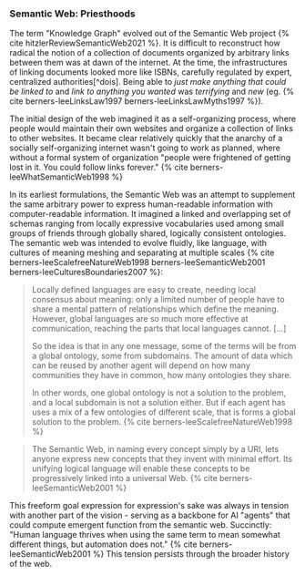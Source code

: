 ### Semantic Web: Priesthoods

The term "Knowledge Graph" evolved out of the Semantic Web project {% cite hitzlerReviewSemanticWeb2021 %}. It is difficult to reconstruct how radical the notion of a collection of documents organized by arbitrary links between them was at dawn of the internet. At the time, the infrastructures of linking documents looked more like ISBNs, carefully regulated by expert, centralized authorities[^dois]. Being able to *just make anything that could be linked to* and *link to anything you wanted* was *terrifying* and *new* (eg. {% cite berners-leeLinksLaw1997 berners-leeLinksLawMyths1997 %}).

The initial design of the web imagined it as a self-organizing process, where people would maintain their own websites and organize a collection of links to other websites. It became clear relatively quickly that the anarchy of a socially self-organizing internet wasn't going to work as planned, where without a formal system of organization "people were frightened of getting lost in it. You could follow links forever." {% cite berners-leeWhatSemanticWeb1998 %} 

In its earliest formulations, the Semantic Web was an attempt to supplement the same arbitrary power to express human-readable information with computer-readable information. It imagined a linked and overlapping set of schemas ranging from locally expressive vocabularies used among small groups of friends through globally shared, logically consistent ontologies. The semantic web was intended to evolve fluidly, like language, with cultures of meaning meshing and separating at multiple scales {% cite berners-leeScalefreeNatureWeb1998 berners-leeSemanticWeb2001 berners-leeCulturesBoundaries2007 %}:

> Locally defined languages are easy to create, needing local consensus about meaning: only a limited number of people have to share a mental pattern of relationships which define the meaning. However, global languages are so much more effective at communication, reaching the parts that local languages cannot. [...]
>
>  So the idea is that in any one message, some of the terms will be from a global ontology, some from subdomains. The amount of data which can be reused by another agent will depend on how many communities they have in common, how many ontologies they share.
> 
> In other words, one global ontology is not a solution to the problem, and a local subdomain is not a solution either. But if each agent has uses a mix of a few ontologies of different scale, that is forms a global solution to the problem. {% cite berners-leeScalefreeNatureWeb1998 %}

> The Semantic Web, in naming every concept simply by a URI, lets anyone express new concepts that they invent with minimal effort. Its unifying logical language will enable these concepts to be progressively linked into a universal Web. {% cite berners-leeSemanticWeb2001 %}

This freeform goal expression for expression's sake was always in tension with another part of the vision - serving as a backbone for AI "agents" that could compute emergent function from the semantic web. Succinctly: "Human language thrives when using the same term to mean somewhat different things, but automation does not." {% cite berners-leeSemanticWeb2001 %} This tension persists through the broader history of the web.